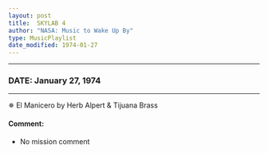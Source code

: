 ```yaml
---
layout: post
title:  SKYLAB 4
author: "NASA: Music to Wake Up By"
type: MusicPlaylist
date_modified: 1974-01-27
---
```


----
### DATE: January 27, 1974
----
✵ El Manicero by Herb Alpert & Tijuana Brass

#### Comment:
* No mission comment
